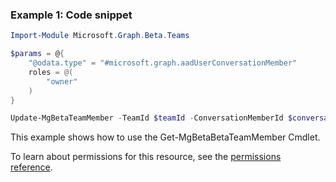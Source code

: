 ### Example 1: Code snippet

```powershellImport-Module Microsoft.Graph.Beta.Teams

$params = @{
	"@odata.type" = "#microsoft.graph.aadUserConversationMember"
	roles = @(
		"owner"
	)
}

Update-MgBetaTeamMember -TeamId $teamId -ConversationMemberId $conversationMemberId -BodyParameter $params
```
This example shows how to use the Get-MgBetaBetaTeamMember Cmdlet.
To learn about permissions for this resource, see the [permissions reference](/graph/permissions-reference).

